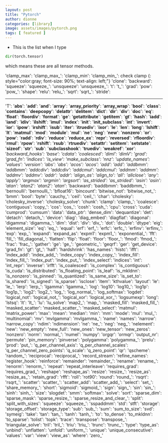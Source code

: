```yaml
---
layout: post
title: "Pytorch"
author: dionne
categories: [library]
image: assets/images/pytorch.png
tags: [ featured ]
---
```


- This is the list when I type 

~~~python
dir(torch.tensor)
~~~

which means these are all tensor methods.

'clamp_max':
'clamp_max_':
'clamp_min':
'clamp_min_':
check clamp
{: style="color:gray; font-size: 90%; text-align: left;"}
'clone':
'backward':
'squeeze':
'squeeze_':
'unsqueeze':
'unsqueeze_':
't':
't_':
'grad':
'pow':
'pow_':
'shape':
'relu':
'relu_':
'sqrt':
'sqrt_':
'stride':

---

'T':
'__abs__':
'__add__':
'__and__':
'__array__':
'__array_priority__':
'__array_wrap__':
'__bool__':
'__class__':
'__contains__':
'__deepcopy__':
'__delattr__':
'__delitem__':
'__dict__':
'__dir__':
'__div__':
'__doc__':
'__eq__':
'__float__':
'__floordiv__':
'__format__':
'__ge__':
'__getattribute__':
'__getitem__':
'__gt__':
'__hash__':
'__iadd__':
'__iand__':
'__idiv__':
'__ilshift__':
'__imul__':
'__index__':
'__init__':
'__init_subclass__':
'__int__':
'__invert__':
'__ior__':
'__ipow__':
'__irshift__':
'__isub__':
'__iter__':
'__itruediv__':
'__ixor__':
'__le__':
'__len__':
'__long__':
'__lshift__':
'__lt__':
'__matmul__':
'__mod__':
'__module__':
'__mul__':
'__ne__':
'__neg__':
'__new__':
'__nonzero__':
'__or__':
'__pow__':
'__radd__':
'__rdiv__':
'__reduce__':
'__reduce_ex__':
'__repr__':
'__reversed__':
'__rfloordiv__':
'__rmul__':
'__rpow__':
'__rshift__':
'__rsub__':
'__rtruediv__':
'__setattr__':
'__setitem__':
'__setstate__':
'__sizeof__':
'__str__':
'__sub__':
'__subclasshook__':
'__truediv__':
'__weakref__':
'__xor__':
'_backward_hooks':
'_base':
'_cdata':
'_coalesced_':
'_dimI':
'_dimV':
'_grad':
'_grad_fn':
'_indices':
'_is_view':
'_make_subclass':
'_nnz':
'_update_names':
'_values':
'_version':
'abs':
'abs_':
'acos':
'acos_':
'add':
'add_':
'addbmm':
'addbmm_':
'addcdiv':
'addcdiv_':
'addcmul':
'addcmul_':
'addmm':
'addmm_':
'addmv':
'addmv_':
'addr':
'addr_':
'align_as':
'align_to':
'all':
'allclose':
'any':
'apply_':
'argmax':
'argmin':
'argsort':
'as_strided':
'as_strided_':
'asin':
'asin_':
'atan':
'atan2':
'atan2_':
'atan_':
'backward':
'baddbmm':
'baddbmm_':
'bernoulli':
'bernoulli_':
'bfloat16':
'bincount':
'bitwise_not':
'bitwise_not_':
'bmm':
'bool':
'byte':
'cauchy_':
'ceil':
'ceil_':
'char':
'cholesky':
'cholesky_inverse':
'cholesky_solve':
'chunk':
'clamp':
'clamp_':
'coalesce':
'contiguous':
'copy_':
'cos':
'cos_':
'cosh':
'cosh_':
'cpu':
'cross':
'cuda':
'cumprod':
'cumsum':
'data':
'data_ptr':
'dense_dim':
'dequantize':
'det':
'detach':
'detach_':
'device':
'diag':
'diag_embed':
'diagflat':
'diagonal':
'digamma':
'digamma_':
'dim':
'dist':
'div':
'div_':
'dot':
'double':
'dtype':
'eig':
'element_size':
'eq':
'eq_':
'equal':
'erf':
'erf_':
'erfc':
'erfc_':
'erfinv':
'erfinv_':
'exp':
'exp_':
'expand':
'expand_as':
'expm1':
'expm1_':
'exponential_':
'fft':
'fill_':
'fill_diagonal_':
'flatten':
'flip':
'float':
'floor':
'floor_':
'fmod':
'fmod_':
'frac':
'frac_':
'gather':
'ge':
'ge_':
'geometric_':
'geqrf':
'ger':
'get_device':
'grad_fn':
'gt':
'gt_':
'half':
'hardshrink':
'has_names':
'histc':
'ifft':
'index_add':
'index_add_':
'index_copy':
'index_copy_':
'index_fill':
'index_fill_':
'index_put':
'index_put_':
'index_select':
'indices':
'int':
'int_repr':
'inverse':
'irfft':
'is_coalesced':
'is_complex':
'is_contiguous':
'is_cuda':
'is_distributed':
'is_floating_point':
'is_leaf':
'is_mkldnn':
'is_nonzero':
'is_pinned':
'is_quantized':
'is_same_size':
'is_set_to':
'is_shared':
'is_signed':
'is_sparse':
'isclose':
'item':
'kthvalue':
'layout':
'le':
'le_':
'lerp':
'lerp_':
'lgamma':
'lgamma_':
'log':
'log10':
'log10_':
'log1p':
'log1p_':
'log2':
'log2_':
'log_':
'log_normal_':
'log_softmax':
'logdet':
'logical_not':
'logical_not_':
'logical_xor':
'logical_xor_':
'logsumexp':
'long':
'lstsq':
'lt':
'lt_':
'lu':
'lu_solve':
'map2_':
'map_':
'masked_fill':
'masked_fill_':
'masked_scatter':
'masked_scatter_':
'masked_select':
'matmul':
'matrix_power':
'max':
'mean':
'median':
'min':
'mm':
'mode':
'mul':
'mul_':
'multinomial':
'mv':
'mvlgamma':
'mvlgamma_':
'name':
'names':
'narrow':
'narrow_copy':
'ndim':
'ndimension':
'ne':
'ne_':
'neg':
'neg_':
'nelement':
'new':
'new_empty':
'new_full':
'new_ones':
'new_tensor':
'new_zeros':
'nonzero':
'norm':
'normal_':
'numel':
'numpy':
'orgqr':
'ormqr':
'output_nr':
'permute':
'pin_memory':
'pinverse':
'polygamma':
'polygamma_':
'prelu':
'prod':
'put_':
'q_per_channel_axis':
'q_per_channel_scales':
'q_per_channel_zero_points':
'q_scale':
'q_zero_point':
'qr':
'qscheme':
'random_':
'reciprocal':
'reciprocal_':
'record_stream':
'refine_names':
'register_hook':
'reinforce':
'remainder':
'remainder_':
'rename':
'rename_':
'renorm':
'renorm_':
'repeat':
'repeat_interleave':
'requires_grad':
'requires_grad_':
'reshape':
'reshape_as':
'resize':
'resize_':
'resize_as':
'resize_as_':
'retain_grad':
'rfft':
'roll':
'rot90':
'round':
'round_':
'rsqrt':
'rsqrt_':
'scatter':
'scatter_':
'scatter_add':
'scatter_add_':
'select':
'set_':
'share_memory_':
'short':
'sigmoid':
'sigmoid_':
'sign':
'sign_':
'sin':
'sin_':
'sinh':
'sinh_':
'size':
'slogdet':
'smm':
'softmax':
'solve':
'sort':
'sparse_dim':
'sparse_mask':
'sparse_resize_':
'sparse_resize_and_clear_':
'split':
'split_with_sizes':
'squeeze':
'squeeze_':
'sspaddmm':
'std':
'stft':
'storage':
'storage_offset':
'storage_type':
'sub':
'sub_':
'sum':
'sum_to_size':
'svd':
'symeig':
'take':
'tan':
'tan_':
'tanh':
'tanh_':
'to':
'to_dense':
'to_mkldnn':
'to_sparse':
'tolist':
'topk':
'trace':
'transpose':
'transpose_':
'triangular_solve':
'tril':
'tril_':
'triu':
'triu_':
'trunc':
'trunc_':
'type':
'type_as':
'unbind':
'unflatten':
'unfold':
'uniform_':
'unique':
'unique_consecutive':
'values':
'var':
'view':
'view_as':
'where':
'zero_'